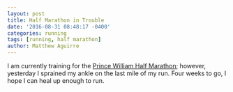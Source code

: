 ```yaml
---
layout: post
title: Half Marathon in Trouble
date: '2016-08-31 08:48:17 -0400'
categories: running
tags: [running, half marathon]
author: Matthew Aguirre
---
```


I am currently training for the [Prince William Half Marathon](http://www.princewilliamhalf.com/); however, yesterday I sprained my ankle on the last mile of my run.  Four weeks to go, I hope I can heal up enough to run.
